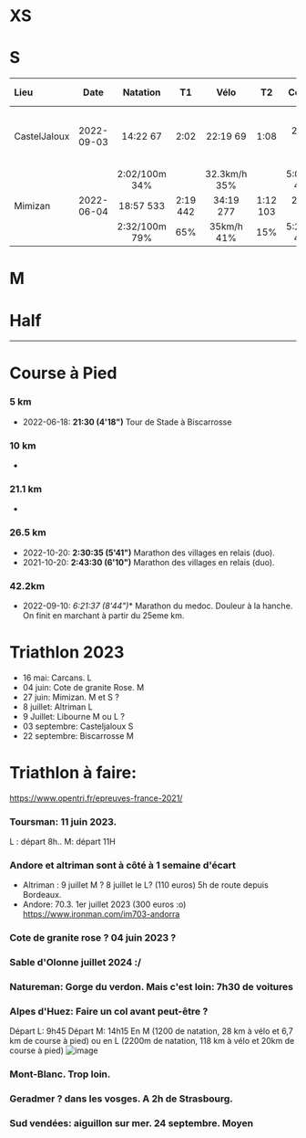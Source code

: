 # XS

# S

| Lieu  | Date          | Natation | T1   | Vélo   | T2   | Course | Temps total | Classement | Commentaires
| :---- |:-------------:|:-------:|:-----:|:-----:|:-----:|:-------:|:----------:|:----------:|:----------:|
| CastelJaloux |2022-09-03|14:22  67|2:02  |22:19 69|1:08 |26:06 98|1:04:43|80/197|S avec le parcours vélo raccourci. 3eme groupe d'age MS2)|
| ||2:02/100m   34%| |32.3km/h 35%|| 5:01/km 49%||41%||
| Mimizan |2022-06-04|18:57  533|2:19  442|34:19 277|1:12  103|26:55 272|1:23:40|322/673|CLM avec les girondins :)|
| ||2:32/100m   79%| 65%|35km/h 41%|15%| 5:23/km 40%||48%||


# M

# Half


--- 
# Course à Pied

### 5 km
* 2022-06-18: **21:30 (4'18")** Tour de Stade à Biscarrosse

### 10 km
* 

### 21.1 km
* 

### 26.5 km
* 2022-10-20: **2:30:35 (5'41")** Marathon des villages en relais (duo).
* 2021-10-20: **2:43:30 (6'10")** Marathon des villages en relais (duo).

### 42.2km
* 2022-09-10: *6:21:37 (8'44")** Marathon du medoc. Douleur à la hanche. On finit en marchant à partir du 25eme km.

# Triathlon 2023

- 16 mai: Carcans. L
- 04 juin: Cote de granite Rose. M
- 27 juin: Mimizan. M et S ?
- 8 juillet: Altriman L
- 9 Juillet: Libourne M ou L ?
- 03 septembre: Casteljaloux S
- 22 septembre: Biscarrosse M

# Triathlon à faire:
https://www.opentri.fr/epreuves-france-2021/

### Toursman: 11 juin 2023.
L : départ 8h..
M: départ 11H

### Andore et altriman sont à côté à 1 semaine d'écart

* Altriman : 9 juillet M ? 8 juillet le L? (110 euros) 5h de route depuis Bordeaux.
* Andore: 70.3. 1er juillet 2023 (300 euros :o)
 https://www.ironman.com/im703-andorra
 

### Cote de granite rose ? 04 juin 2023 ?

### Sable d'Olonne juillet 2024 :/

### Natureman: Gorge du verdon. Mais c'est loin: 7h30 de voitures

### Alpes d'Huez: Faire un col avant peut-être ?
Départ L: 9h45
Départ M: 14h15
En M (1200 de natation, 28 km à vélo et 6,7 km de course à pied) ou en L (2200m de natation, 118 km à vélo et 20km de course à pied)
![image](https://user-images.githubusercontent.com/62252993/202399616-244a6557-bba8-4d04-b3d0-3acf0b7c45b9.png)

### Mont-Blanc. Trop loin.

### Geradmer ? dans les vosges. A 2h de Strasbourg.

### Sud vendées: aiguillon sur mer. 24 septembre. Moyen
